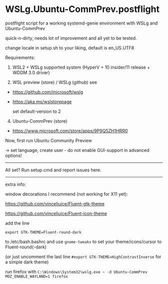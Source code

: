 # WSLg.Ubuntu-CommPrev.postflight

postflight script for a working systemd-genie environment with WSLg and Ubuntu-CommPrev

quick-n-dirty, needs lot of improvement and all yet to be tested.

change locale in setup.sh to your liking, default is en_US.UTF8

Requirements:
1. WSL2 + WSLg supported system (HyperV + 10 insider/11 release + WDDM 3.0 driver)

2. WSL preview (store) / WSLg (github)
see
- https://github.com/microsoft/wslg
- https://aka.ms/wslstorepage

  set default-version to 2

4. Ubuntu-CommPrev (store)
- https://www.microsoft.com/store/apps/9P9Q5ZH1HRR0

Now, first run Ubuntu Community Preview

-> set language, create user - do not enable GUI-support in advanced options!

------------------------

All set? Run setup.cmd and report issues here.

------------------------

extra info:

window decorations I recommend (not working for X11 yet):

https://github.com/vinceliuice/Fluent-gtk-theme

https://github.com/vinceliuice/Fluent-icon-theme

add the line

```
export GTK-THEME=Fluent-round-dark
```
    
to /etc/bash.bashrc and use `gnome-tweaks` to set your theme/icons/cursor to Fluent-round(-dark)

(or just uncomment the last line `#export GTK-THEME=HighContrastInverse` for a simple dark theme)

run firefox with `C:\Windows\System32\wslg.exe ~ -d Ubuntu-CommPrev MOZ_ENABLE_WAYLAND=1 firefox`
